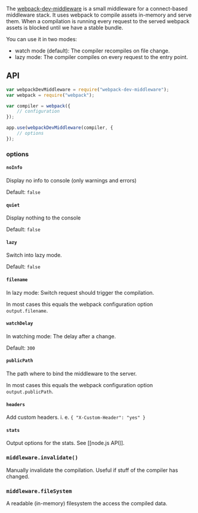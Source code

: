The [webpack-dev-middleware](https://github.com/webpack/webpack-dev-middleware) is a small middleware for a connect-based middleware stack. It uses webpack to compile assets in-memory and serve them.  When a compilation is running every request to the served webpack assets is blocked until we have a stable bundle.



You can use it in two modes:

* watch mode (default): The compiler recompiles on file change.
* lazy mode: The compiler compiles on every request to the entry point.

## API

``` javascript
var webpackDevMiddleware = require("webpack-dev-middleware");
var webpack = require("webpack");

var compiler = webpack({
	// configuration
});

app.use(webpackDevMiddleware(compiler, {
	// options
});
```

### options

#### `noInfo`

Display no info to console (only warnings and errors)

Default: `false`

#### `quiet`

Display nothing to the console

Default: `false`

#### `lazy`

Switch into lazy mode.

Default: `false`

#### `filename`

In lazy mode: Switch request should trigger the compilation.

In most cases this equals the webpack configuration option `output.filename`.

#### `watchDelay`

In watching mode: The delay after a change.

Default: `300`

#### `publicPath`

The path where to bind the middleware to the server.

In most cases this equals the webpack configuration option `output.publicPath`.

#### `headers`

Add custom headers. i. e. `{ "X-Custom-Header": "yes" }`

#### `stats`

Output options for the stats. See [[node.js API]].

### `middleware.invalidate()`

Manually invalidate the compilation. Useful if stuff of the compiler has changed.

### `middleware.fileSystem`

A readable (in-memory) filesystem the access the compiled data.